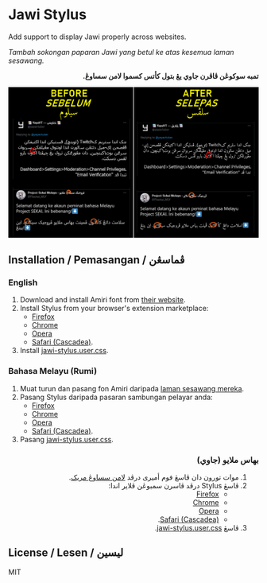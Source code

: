 # Jawi Stylus

Add support to display Jawi properly across websites.

*Tambah sokongan paparan Jawi yang betul ke atas kesemua laman sesawang.*

<p dir="rtl" lang="ms-Arab"><strong>تمبه سوکوڠن ڤاڤرن جاوي يڠ بتول کأتس کسموا لامن سساوڠ.</strong></p>

![Before and After / Sebelum dan Selepas / سبلوم دان سلڤس](screenshot.png "Before and After / Sebelum dan Selepas / سبلوم دان سلڤس")


## Installation / Pemasangan / ڤماسڠن

### English

1. Download and install Amiri font from [their website](https://www.amirifont.org/).
2. Install Stylus from your browser's extension marketplace:
   - [Firefox](https://addons.mozilla.org/en-US/firefox/addon/styl-us/)
   - [Chrome](https://chrome.google.com/webstore/detail/stylus/clngdbkpkpeebahjckkjfobafhncgmne)
   - [Opera](https://addons.opera.com/en-gb/extensions/details/stylus/)
   - [Safari (Cascadea)](https://cascadea.app/).
3. Install [jawi-stylus.user.css](https://raw.githubusercontent.com/jawi-mnh48/jawi-stylus/main/jawi-stylus.user.css).

### Bahasa Melayu (Rumi)

1. Muat turun dan pasang fon Amiri daripada [laman sesawang mereka](https://www.amirifont.org/).
2. Pasang Stylus daripada pasaran sambungan pelayar anda:
   - [Firefox](https://addons.mozilla.org/en-US/firefox/addon/styl-us/)
   - [Chrome](https://chrome.google.com/webstore/detail/stylus/clngdbkpkpeebahjckkjfobafhncgmne)
   - [Opera](https://addons.opera.com/en-gb/extensions/details/stylus/)
   - [Safari (Cascadea)](https://cascadea.app/).
3. Pasang [jawi-stylus.user.css](https://raw.githubusercontent.com/jawi-mnh48/jawi-stylus/main/jawi-stylus.user.css).

<div dir="rtl" lang="ms-Arab">
    <h3>بهاس ملايو (جاوي)</h3>
    <ol>
        <li>موات تورون دان ڤاسڠ فوم أمیری درڤد <a href="https://www.amirifont.org/" rel="nofollow">لامن سساوڠ مريک</a>.</li>
        <li>ڤاسڠ Stylus درڤد ڤاسرن سمبوڠن ڤلاير اندا:<ul>
            <li><a href="https://addons.mozilla.org/en-US/firefox/addon/styl-us/" rel="nofollow">Firefox</a></li>
            <li><a href="https://chrome.google.com/webstore/detail/stylus/clngdbkpkpeebahjckkjfobafhncgmne" rel="nofollow">Chrome</a></li>
            <li><a href="https://addons.opera.com/en-gb/extensions/details/stylus/" rel="nofollow">Opera</a></li>
            <li><a href="https://cascadea.app/" rel="nofollow">Safari (Cascadea)</a>.</li>
        </ul></li>
        <li>ڤاسڠ <a href="https://raw.githubusercontent.com/jawi-mnh48/jawi-stylus/main/jawi-stylus.user.css" rel="nofollow">jawi-stylus.user.css</a>.</li>
    </ol>
</div>


## License / Lesen / ليسين
MIT
